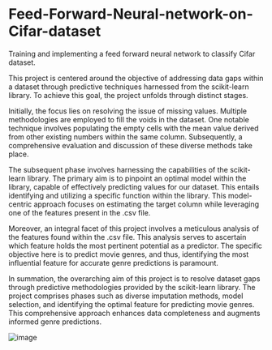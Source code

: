 # Feed-Forward-Neural-network-on-Cifar-dataset
Training and implementing a feed forward neural network to classify Cifar dataset.

This project is centered around the objective of addressing data gaps within a dataset through predictive techniques harnessed from the scikit-learn library. To achieve this goal, the project unfolds through distinct stages.

Initially, the focus lies on resolving the issue of missing values. Multiple methodologies are employed to fill the voids in the dataset. One notable technique involves populating the empty cells with the mean value derived from other existing numbers within the same column. Subsequently, a comprehensive evaluation and discussion of these diverse methods take place.

The subsequent phase involves harnessing the capabilities of the scikit-learn library. The primary aim is to pinpoint an optimal model within the library, capable of effectively predicting values for our dataset. This entails identifying and utilizing a specific function within the library. This model-centric approach focuses on estimating the target column while leveraging one of the features present in the .csv file.

Moreover, an integral facet of this project involves a meticulous analysis of the features found within the .csv file. This analysis serves to ascertain which feature holds the most pertinent potential as a predictor. The specific objective here is to predict movie genres, and thus, identifying the most influential feature for accurate genre predictions is paramount.

In summation, the overarching aim of this project is to resolve dataset gaps through predictive methodologies provided by the scikit-learn library. The project comprises phases such as diverse imputation methods, model selection, and identifying the optimal feature for predicting movie genres. This comprehensive approach enhances data completeness and augments informed genre predictions.

![image](https://github.com/romidi80/Feed-Forward-Neural-network-on-Cifar-dataset/assets/89667194/08e809c0-b575-4843-bf69-47b0ad91bf0f)

